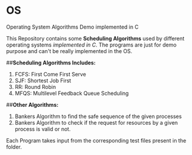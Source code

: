 # OS

Operating System Algorithms Demo implemented in C 

This Repository contains some **Scheduling Algorithms** used by different operating systems _implemented in C_.
The programs are just for demo purpose and can't be really implemented in the OS.

##__Scheduling Algorithms Includes:__
1. FCFS: First Come First Serve
1. SJF: Shortest Job First
1. RR: Round Robin
1. MFQS: Multilevel Feedback Queue Scheduling

##__Other Algorithms:__
1. Bankers Algorithm to find the safe sequence of the given processes
1. Bankers Algorithm to check if the request for resources by a given process is valid or not.

Each Program takes input from the corresponding test files present in the folder.


